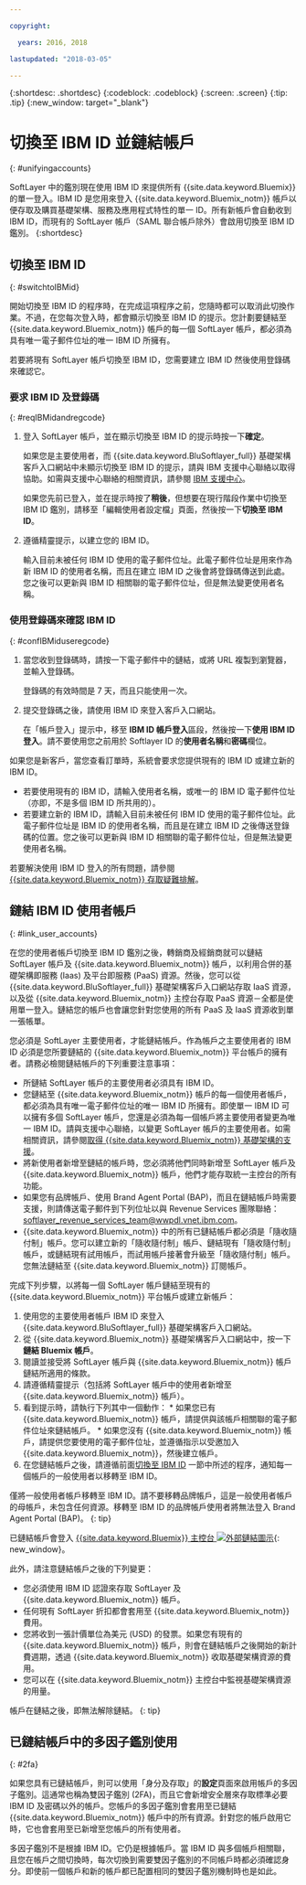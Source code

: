 ```yaml
---

copyright:

  years: 2016, 2018

lastupdated: "2018-03-05"

---
```


{:shortdesc: .shortdesc}
{:codeblock: .codeblock}
{:screen: .screen}
{:tip: .tip}
{:new_window: target="_blank"}

# 切換至 IBM ID 並鏈結帳戶
{: #unifyingaccounts}

SoftLayer 中的鑑別現在使用 IBM ID 來提供所有 {{site.data.keyword.Bluemix}} 的單一登入。IBM ID 是您用來登入 {{site.data.keyword.Bluemix_notm}} 帳戶以便存取及購買基礎架構、服務及應用程式特性的單一 ID。所有新帳戶會自動收到 IBM ID，而現有的 SoftLayer 帳戶（SAML 聯合帳戶除外）會啟用切換至 IBM ID 鑑別。
{:shortdesc}

## 切換至 IBM ID
{: #switchtoIBMid}

開始切換至 IBM ID 的程序時，在完成這項程序之前，您隨時都可以取消此切換作業。不過，在您每次登入時，都會顯示切換至 IBM ID 的提示。您計劃要鏈結至 {{site.data.keyword.Bluemix_notm}} 帳戶的每一個 SoftLayer 帳戶，都必須為具有唯一電子郵件位址的唯一 IBM ID 所擁有。

若要將現有 SoftLayer 帳戶切換至 IBM ID，您需要建立 IBM ID 然後使用登錄碼來確認它。

### 要求 IBM ID 及登錄碼
{: #reqIBMidandregcode}

1. 登入 SoftLayer 帳戶，並在顯示切換至 IBM ID 的提示時按一下**確定**。

   如果您是主要使用者，而 {{site.data.keyword.BluSoftlayer_full}} 基礎架構客戶入口網站中未顯示切換至 IBM ID 的提示，請與 IBM 支援中心聯絡以取得協助。如需與支援中心聯絡的相關資訊，請參閱 [IBM 支援中心](/docs/get-support/howtogetsupport.html#getting-customer-support)。

   如果您先前已登入，並在提示時按了**稍後**，但想要在現行階段作業中切換至 IBM ID 鑑別，請移至「編輯使用者設定檔」頁面，然後按一下**切換至 IBM ID**。

2. 遵循精靈提示，以建立您的 IBM ID。

   輸入目前未被任何 IBM ID 使用的電子郵件位址。此電子郵件位址是用來作為新 IBM ID 的使用者名稱，而且在建立 IBM ID 之後會將登錄碼傳送到此處。您之後可以更新與 IBM ID 相關聯的電子郵件位址，但是無法變更使用者名稱。

### 使用登錄碼來確認 IBM ID
{: #confIBMiduseregcode}

1. 當您收到登錄碼時，請按一下電子郵件中的鏈結，或將 URL 複製到瀏覽器，並輸入登錄碼。

   登錄碼的有效時間是 7 天，而且只能使用一次。

2. 提交登錄碼之後，請使用 IBM ID 來登入客戶入口網站。

   在「帳戶登入」提示中，移至 **IBM ID 帳戶登入**區段，然後按一下**使用 IBM ID 登入**。請不要使用您之前用於 Softlayer ID 的**使用者名稱**和**密碼**欄位。

如果您是新客戶，當您查看訂單時，系統會要求您提供現有的 IBM ID 或建立新的 IBM ID。
  * 若要使用現有的 IBM ID，請輸入使用者名稱，或唯一的 IBM ID 電子郵件位址（亦即，不是多個 IBM ID 所共用的）。
  * 若要建立新的 IBM ID，請輸入目前未被任何 IBM ID 使用的電子郵件位址。此電子郵件位址是 IBM ID 的使用者名稱，而且是在建立 IBM ID 之後傳送登錄碼的位置。您之後可以更新與 IBM ID 相關聯的電子郵件位址，但是無法變更使用者名稱。

若要解決使用 IBM ID 登入的所有問題，請參閱 [{{site.data.keyword.Bluemix_notm}} 存取疑難排解](/docs/troubleshoot/ts_accessing.html#accessing)。

## 鏈結 IBM ID 使用者帳戶
{: #link_user_accounts}

在您的使用者帳戶切換至 IBM ID 鑑別之後，轉銷商及經銷商就可以鏈結 SoftLayer 帳戶及 {{site.data.keyword.Bluemix_notm}} 帳戶，以利用合併的基礎架構即服務 (Iaas) 及平台即服務 (PaaS) 資源。然後，您可以從 {{site.data.keyword.BluSoftlayer_full}} 基礎架構客戶入口網站存取 IaaS 資源，以及從 {{site.data.keyword.Bluemix_notm}} 主控台存取 PaaS 資源－全都是使用單一登入。鏈結您的帳戶也會讓您針對您使用的所有 PaaS 及 IaaS 資源收到單一張帳單。

您必須是 SoftLayer 主要使用者，才能鏈結帳戶。作為帳戶之主要使用者的 IBM ID 必須是您所要鏈結的 {{site.data.keyword.Bluemix_notm}} 平台帳戶的擁有者。請務必檢閱鏈結帳戶的下列重要注意事項：

  * 所鏈結 SoftLayer 帳戶的主要使用者必須具有 IBM ID。
  * 您鏈結至 {{site.data.keyword.Bluemix_notm}} 帳戶的每一個使用者帳戶，都必須為具有唯一電子郵件位址的唯一 IBM ID 所擁有。即使單一 IBM ID 可以擁有多個 SoftLayer 帳戶，您還是必須為每一個帳戶將主要使用者變更為唯一 IBM ID。請與支援中心聯絡，以變更 SoftLayer 帳戶的主要使用者。如需相關資訊，請參閱[取得 {{site.data.keyword.Bluemix_notm}} 基礎架構的支援](/docs/customer-portal/cpsupport.html)。
  * 將新使用者新增至鏈結的帳戶時，您必須將他們同時新增至 SoftLayer 帳戶及 {{site.data.keyword.Bluemix_notm}} 帳戶，他們才能存取統一主控台的所有功能。
  * 如果您有品牌帳戶、使用 Brand Agent Portal (BAP)，而且在鏈結帳戶時需要支援，則請傳送電子郵件到下列位址以與 Revenue Services 團隊聯絡：softlayer_revenue_services_team@wwpdl.vnet.ibm.com。
  * {{site.data.keyword.Bluemix_notm}} 中的所有已鏈結帳戶都必須是「隨收隨付制」帳戶。您可以建立新的「隨收隨付制」帳戶、鏈結現有「隨收隨付制」帳戶，或鏈結現有試用帳戶，而試用帳戶接著會升級至「隨收隨付制」帳戶。您無法鏈結至 {{site.data.keyword.Bluemix_notm}} 訂閱帳戶。

完成下列步驟，以將每一個 SoftLayer 帳戶鏈結至現有的 {{site.data.keyword.Bluemix_notm}} 平台帳戶或建立新帳戶：

   1. 使用您的主要使用者帳戶 IBM ID 來登入 {{site.data.keyword.BluSoftlayer_full}} 基礎架構客戶入口網站。
   2. 從 {{site.data.keyword.Bluemix_notm}} 基礎架構客戶入口網站中，按一下**鏈結 Bluemix 帳戶**。
   3. 閱讀並接受將 SoftLayer 帳戶與 {{site.data.keyword.Bluemix_notm}} 帳戶鏈結所適用的條款。
   4. 請遵循精靈提示（包括將 SoftLayer 帳戶中的使用者新增至 {{site.data.keyword.Bluemix_notm}} 帳戶）。
   5. 看到提示時，請執行下列其中一個動作：
     * 如果您已有 {{site.data.keyword.Bluemix_notm}} 帳戶，請提供與該帳戶相關聯的電子郵件位址來鏈結帳戶。
     * 如果您沒有 {{site.data.keyword.Bluemix_notm}} 帳戶，請提供您要使用的電子郵件位址，並遵循指示以受邀加入 {{site.data.keyword.Bluemix_notm}}，然後建立帳戶。
   6. 在您鏈結帳戶之後，請遵循前面[切換至 IBM ID](/docs/account/softlayerlink.html#switchtoIBMid) 一節中所述的程序，通知每一個帳戶的一般使用者以移轉至 IBM ID。

僅將一般使用者帳戶移轉至 IBM ID。請不要移轉品牌帳戶，這是一般使用者帳戶的母帳戶，未包含任何資源。移轉至 IBM ID 的品牌帳戶使用者將無法登入 Brand Agent Portal (BAP)。
{: tip}

已鏈結帳戶會登入 [{{site.data.keyword.Bluemix}} 主控台 ![外部鏈結圖示](../icons/launch-glyph.svg)](https://console.bluemix.net){: new_window}。

此外，請注意鏈結帳戶之後的下列變更：
  * 您必須使用 IBM ID 認證來存取 SoftLayer 及 {{site.data.keyword.Bluemix_notm}} 帳戶。
  * 任何現有 SoftLayer 折扣都會套用至 {{site.data.keyword.Bluemix_notm}} 費用。
  * 您將收到一張計價單位為美元 (USD) 的發票。如果您有現有的 {{site.data.keyword.Bluemix_notm}} 帳戶，則會在鏈結帳戶之後開始的新計費週期，透過 {{site.data.keyword.Bluemix_notm}} 收取基礎架構資源的費用。
  * 您可以在 {{site.data.keyword.Bluemix_notm}} 主控台中監視基礎架構資源的用量。

帳戶在鏈結之後，即無法解除鏈結。
{: tip}

## 已鏈結帳戶中的多因子鑑別使用
{: #2fa}

如果您具有已鏈結帳戶，則可以使用「身分及存取」的**設定**頁面來啟用帳戶的多因子鑑別。這通常也稱為雙因子鑑別 (2FA)，而且它會新增安全層來存取標準必要 IBM ID 及密碼以外的帳戶。您帳戶的多因子鑑別會套用至已鏈結 {{site.data.keyword.Bluemix_notm}} 帳戶中的所有資源。針對您的帳戶啟用它時，它也會套用至已新增至您帳戶的所有使用者。

多因子鑑別不是根據 IBM ID。它仍是根據帳戶。當 IBM ID 與多個帳戶相關聯，且您在帳戶之間切換時，每次切換到需要雙因子鑑別的不同帳戶時都必須確認身分。即使前一個帳戶和新的帳戶都已配置相同的雙因子鑑別機制時也是如此。
